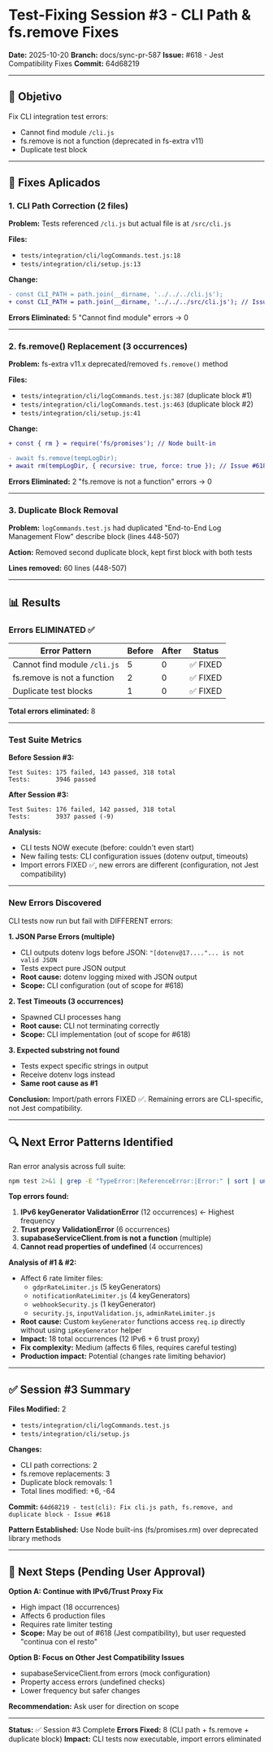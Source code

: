 # Test-Fixing Session #3 - CLI Path & fs.remove Fixes

**Date:** 2025-10-20
**Branch:** docs/sync-pr-587
**Issue:** #618 - Jest Compatibility Fixes
**Commit:** 64d68219

---

## 🎯 Objetivo

Fix CLI integration test errors:
- Cannot find module `/cli.js`
- fs.remove is not a function (deprecated in fs-extra v11)
- Duplicate test block

---

## 🔧 Fixes Aplicados

### 1. CLI Path Correction (2 files)

**Problem:** Tests referenced `/cli.js` but actual file is at `/src/cli.js`

**Files:**
- `tests/integration/cli/logCommands.test.js:18`
- `tests/integration/cli/setup.js:13`

**Change:**
```diff
- const CLI_PATH = path.join(__dirname, '../../../cli.js');
+ const CLI_PATH = path.join(__dirname, '../../../src/cli.js'); // Issue #618
```

**Errors Eliminated:** 5 "Cannot find module" errors → 0

---

### 2. fs.remove() Replacement (3 occurrences)

**Problem:** fs-extra v11.x deprecated/removed `fs.remove()` method

**Files:**
- `tests/integration/cli/logCommands.test.js:387` (duplicate block #1)
- `tests/integration/cli/logCommands.test.js:463` (duplicate block #2)
- `tests/integration/cli/setup.js:41`

**Change:**
```diff
+ const { rm } = require('fs/promises'); // Node built-in

- await fs.remove(tempLogDir);
+ await rm(tempLogDir, { recursive: true, force: true }); // Issue #618
```

**Errors Eliminated:** 2 "fs.remove is not a function" errors → 0

---

### 3. Duplicate Block Removal

**Problem:** `logCommands.test.js` had duplicated "End-to-End Log Management Flow" describe block (lines 448-507)

**Action:** Removed second duplicate block, kept first block with both tests

**Lines removed:** 60 lines (448-507)

---

## 📊 Results

### Errors ELIMINATED ✅

| Error Pattern | Before | After | Status |
|---------------|--------|-------|--------|
| Cannot find module `/cli.js` | 5 | 0 | ✅ FIXED |
| fs.remove is not a function | 2 | 0 | ✅ FIXED |
| Duplicate test blocks | 1 | 0 | ✅ FIXED |

**Total errors eliminated:** 8

---

### Test Suite Metrics

**Before Session #3:**
```
Test Suites: 175 failed, 143 passed, 318 total
Tests:       3946 passed
```

**After Session #3:**
```
Test Suites: 176 failed, 142 passed, 318 total
Tests:       3937 passed (-9)
```

**Analysis:**
- CLI tests NOW execute (before: couldn't even start)
- New failing tests: CLI configuration issues (dotenv output, timeouts)
- Import errors FIXED ✅, new errors are different (configuration, not Jest compatibility)

---

### New Errors Discovered

CLI tests now run but fail with DIFFERENT errors:

**1. JSON Parse Errors (multiple)**
- CLI outputs dotenv logs before JSON: `"[dotenv@17...."... is not valid JSON`
- Tests expect pure JSON output
- **Root cause:** dotenv logging mixed with JSON output
- **Scope:** CLI configuration (out of scope for #618)

**2. Test Timeouts (3 occurrences)**
- Spawned CLI processes hang
- **Root cause:** CLI not terminating correctly
- **Scope:** CLI implementation (out of scope for #618)

**3. Expected substring not found**
- Tests expect specific strings in output
- Receive dotenv logs instead
- **Same root cause as #1**

**Conclusion:** Import/path errors FIXED ✅. Remaining errors are CLI-specific, not Jest compatibility.

---

## 🔍 Next Error Patterns Identified

Ran error analysis across full suite:

```bash
npm test 2>&1 | grep -E "TypeError:|ReferenceError:|Error:" | sort | uniq -c | sort -rn
```

**Top errors found:**
1. **IPv6 keyGenerator ValidationError** (12 occurrences) ← Highest frequency
2. **Trust proxy ValidationError** (6 occurrences)
3. **supabaseServiceClient.from is not a function** (multiple)
4. **Cannot read properties of undefined** (4 occurrences)

**Analysis of #1 & #2:**
- Affect 6 rate limiter files:
  - `gdprRateLimiter.js` (5 keyGenerators)
  - `notificationRateLimiter.js` (4 keyGenerators)
  - `webhookSecurity.js` (1 keyGenerator)
  - `security.js`, `inputValidation.js`, `adminRateLimiter.js`
- **Root cause:** Custom `keyGenerator` functions access `req.ip` directly without using `ipKeyGenerator` helper
- **Impact:** 18 total occurrences (12 IPv6 + 6 trust proxy)
- **Fix complexity:** Medium (affects 6 files, requires careful testing)
- **Production impact:** Potential (changes rate limiting behavior)

---

## ✅ Session #3 Summary

**Files Modified:** 2
- `tests/integration/cli/logCommands.test.js`
- `tests/integration/cli/setup.js`

**Changes:**
- CLI path corrections: 2
- fs.remove replacements: 3
- Duplicate block removals: 1
- Total lines modified: +6, -64

**Commit:** `64d68219 - test(cli): Fix cli.js path, fs.remove, and duplicate block - Issue #618`

**Pattern Established:** Use Node built-ins (fs/promises.rm) over deprecated library methods

---

## 📌 Next Steps (Pending User Approval)

**Option A: Continue with IPv6/Trust Proxy Fix**
- High impact (18 occurrences)
- Affects 6 production files
- Requires rate limiter testing
- **Scope:** May be out of #618 (Jest compatibility), but user requested "continua con el resto"

**Option B: Focus on Other Jest Compatibility Issues**
- supabaseServiceClient.from errors (mock configuration)
- Property access errors (undefined checks)
- Lower frequency but safer changes

**Recommendation:** Ask user for direction on scope

---

**Status:** ✅ Session #3 Complete
**Errors Fixed:** 8 (CLI path + fs.remove + duplicate block)
**Impact:** CLI tests now executable, import errors eliminated
